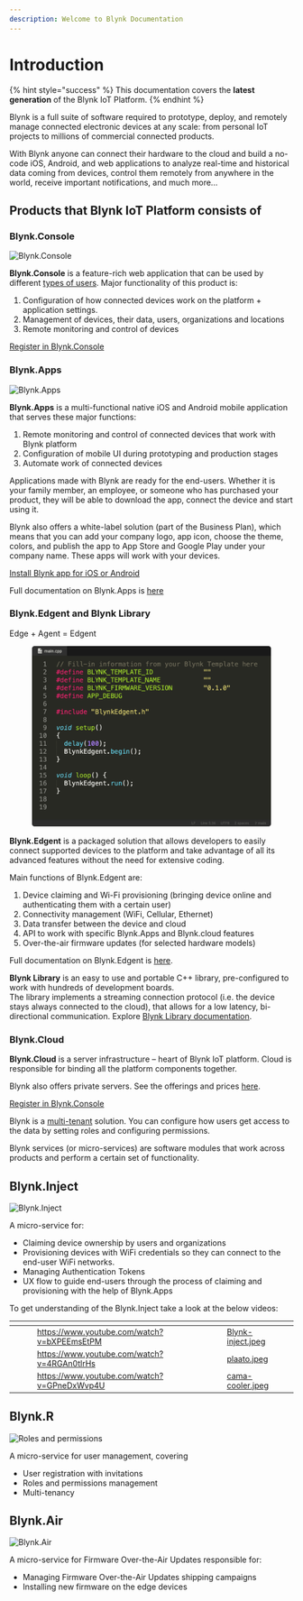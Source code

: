 ```yaml
---
description: Welcome to Blynk Documentation
---
```


# Introduction

{% hint style="success" %}
This documentation covers the **latest generation** of the Blynk IoT Platform.
{% endhint %}

Blynk is a full suite of software required to prototype, deploy, and remotely manage connected electronic devices at any scale: from personal IoT projects to millions of commercial connected products.

With Blynk anyone can connect their hardware to the cloud and build a no-code iOS, Android, and web applications to analyze real-time and historical data coming from devices, control them remotely from anywhere in the world, receive important notifications, and much more…

## Products that Blynk IoT Platform consists of

### Blynk.Console

![Blynk.Console](https://user-images.githubusercontent.com/72824404/119524638-8041df00-bd86-11eb-831a-0d38fc6c07d3.png)

**Blynk.Console** is a feature-rich web application that can be used by different [types of users](concepts/users/). Major functionality of this product is:

1. Configuration of how connected devices work on the platform + application settings.
2. Management of devices, their data, users, organizations and locations&#x20;
3. Remote monitoring and control of devices

[Register in Blynk.Console](https://blynk.cloud)

### Blynk.Apps

![Blynk.Apps](https://user-images.githubusercontent.com/72824404/119525085-e464a300-bd86-11eb-84dc-a4f3de0f7ec9.png)

**Blynk.Apps** is a multi-functional native iOS and Android mobile application that serves these major functions:

1. Remote monitoring and control of connected devices that work with Blynk platform
2. Configuration of mobile UI during prototyping and production stages
3. Automate work of connected devices

Applications made with Blynk are ready for the end-users. Whether it is your family member, an employee, or someone who has purchased your product, they will be able to download the app, connect the device and start using it.

Blynk also offers a white-label solution (part of the Business Plan), which means that you can add your company logo, app icon, choose the theme, colors, and publish the app to App Store and Google Play under your company name. These apps will work with your devices.

[Install Blynk app for iOS or Android](downloads/blynk-apps-for-ios-and-android.md)

Full documentation on Blynk.Apps is [here](blynk.apps/overview.md)

### Blynk.Edgent and Blynk Library

Edge + Agent = Edgent

<figure><img src=".gitbook/assets/Device-template 3.png" alt=""><figcaption></figcaption></figure>

**Blynk.Edgent** is a packaged solution that allows developers to easily connect supported devices to the platform and take advantage of all its advanced features without the need for extensive coding.

Main functions of Blynk.Edgent are:

1. Device claiming and Wi-Fi provisioning (bringing device online and authenticating them with a certain user)
2. Connectivity management (WiFi, Cellular, Ethernet)
3. Data transfer between the device and cloud&#x20;
4. API to work with specific Blynk.Apps and Blynk.cloud features
5. Over-the-air firmware updates (for selected hardware models)

Full documentation on Blynk.Edgent is [here](blynk.edgent/overview.md).

**Blynk Library** is an easy to use and portable C++ library, pre-configured to work with hundreds of development boards.\
The library implements a streaming connection protocol (i.e. the device stays always connected to the cloud), that allows for a low latency, bi-directional communication. Explore [Blynk Library documentation](broken-reference).

### Blynk.Cloud

**Blynk.Cloud** is a server infrastructure – heart of Blynk IoT platform. Cloud is responsible for binding all the platform components together.

Blynk also offers private servers. See the offerings and prices [here](https://blynk.io/pricing).

[Register in Blynk.Console](https://blynk.cloud)

Blynk is a [multi-tenant](concepts/users/multi-tenant-tree-structure.md) solution. You can configure how users get access to the data by setting roles and configuring permissions.

Blynk services (or micro-services) are software modules that work across products and perform a certain set of functionality.

## Blynk.Inject

![Blynk.Inject](https://user-images.githubusercontent.com/72824404/119472455-ef9ddb80-bd52-11eb-9c6a-e54746ae32dd.png)

A micro-service for:

* Claiming device ownership by users and organizations
* Provisioning devices with WiFi credentials so they can connect to the end-user WiFi networks.
* Managing Authentication Tokens
* UX flow to guide end-users through the process of claiming and provisioning with the help of Blynk.Apps

To get understanding of the Blynk.Inject take a look at the below videos:

<table data-column-title-hidden data-view="cards"><thead><tr><th></th><th data-hidden></th><th data-hidden></th><th data-hidden data-card-target data-type="content-ref"></th><th data-hidden data-card-cover data-type="files"></th></tr></thead><tbody><tr><td></td><td></td><td></td><td><a href="https://www.youtube.com/watch?v=bXPEEmsEtPM">https://www.youtube.com/watch?v=bXPEEmsEtPM</a></td><td><a href=".gitbook/assets/Blynk-inject.jpeg">Blynk-inject.jpeg</a></td></tr><tr><td></td><td></td><td></td><td><a href="https://www.youtube.com/watch?v=4RGAn0tlrHs">https://www.youtube.com/watch?v=4RGAn0tlrHs</a></td><td><a href=".gitbook/assets/plaato.jpeg">plaato.jpeg</a></td></tr><tr><td></td><td></td><td></td><td><a href="https://www.youtube.com/watch?v=GPneDxWvp4U">https://www.youtube.com/watch?v=GPneDxWvp4U</a></td><td><a href=".gitbook/assets/cama-cooler.jpeg">cama-cooler.jpeg</a></td></tr></tbody></table>



## Blynk.**R**

![Roles and permissions](https://user-images.githubusercontent.com/72824404/119471708-3808c980-bd52-11eb-89bd-7b003fc94da1.png)

A micro-service for user management, covering

* User registration with invitations
* Roles and permissions management
* Multi-tenancy

## Blynk.Air

![Blynk.Air](https://user-images.githubusercontent.com/72824404/119467722-72706780-bd4e-11eb-809c-eebfe3078bb1.png)

A micro-service for Firmware Over-the-Air Updates responsible for:

* Managing Firmware Over-the-Air Updates shipping campaigns
* Installing new firmware on the edge devices
